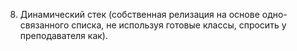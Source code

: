 8. Динамический стек (собственная релизация на основе одно-связанного списка, не используя готовые классы, спросить у преподавателя как).
